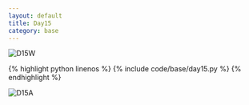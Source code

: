 ```yaml
---
layout: default
title: Day15
category: base
---
```


![D15W](https://cdn.jsdelivr.net/gh/102300671/image@main/pydevbase/D15W.png)

{% highlight python linenos %}
{% include code/base/day15.py %}
{% endhighlight %}

![D15A](https://cdn.jsdelivr.net/gh/102300671/image@main/pydevbase/Da5A.png)
